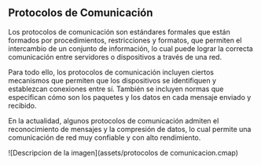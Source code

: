 ## Protocolos de Comunicación

Los protocolos de comunicación son estándares formales que están formados por
procedimientos, restricciones y formatos, que permiten el intercambio de un
conjunto de información, lo cual puede lograr la correcta comunicación entre
servidores o dispositivos a través de una red.

Para todo ello, los protocolos de comunicación incluyen ciertos mecanismos que
permiten que los dispositivos se identifiquen y establezcan conexiones entre sí.
También se incluyen normas que especifican cómo son los paquetes y los datos
en cada mensaje enviado y recibido.

En la actualidad, algunos protocolos de comunicación admiten el reconocimiento
de mensajes y la compresión de datos, lo cual permite una comunicación de red
muy confiable y con alto rendimiento.

![Descripcion de la imagen](assets/protocolos de comunicacion.cmap)
